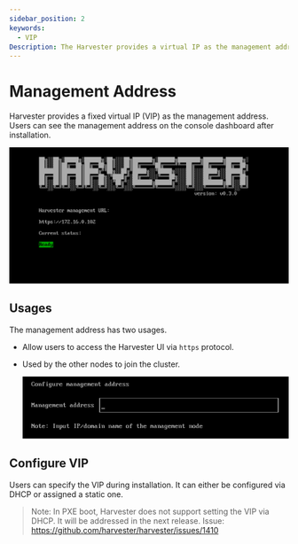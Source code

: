 ```yaml
---
sidebar_position: 2
keywords:
  - VIP
Description: The Harvester provides a virtual IP as the management address.
---
```


# Management Address
Harvester provides a fixed virtual IP (VIP) as the management address. Users can see the management address on the console dashboard after installation.

![](./assets/console-dashboard.png)

## Usages
The management address has two usages.

- Allow users to access the Harvester UI via `https` protocol.

- Used by the other nodes to join the cluster. 

  ![](./assets/configure-management-address.png)

## Configure VIP 
Users can specify the VIP during installation. It can either be configured via DHCP or assigned a static one.

> Note: In PXE boot, Harvester does not support setting the VIP via DHCP. It will be addressed in the next release.
> Issue: https://github.com/harvester/harvester/issues/1410
